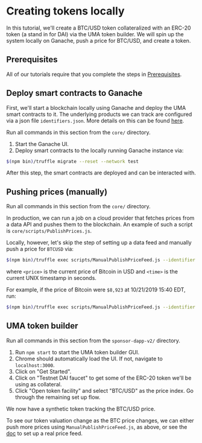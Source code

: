 # Creating tokens locally

In this tutorial, we'll create a BTC/USD token collateralized with an ERC-20 token (a stand in for DAI) via the
UMA token builder. We will spin up the system locally on Ganache, push a price for BTC/USD, and create a token.

## Prerequisites

All of our tutorials require that you complete the steps in [Prerequisites](./prerequisites.md).

## Deploy smart contracts to Ganache

First, we'll start a blockchain locally using Ganache and deploy the UMA smart contracts to it. The underlying products
we can track are configured via a json file `identifiers.json`. More details on this can be found [here](../explainers/price_feed_configuration.md).

Run all commands in this section from the `core/` directory.

1. Start the Ganache UI.
2. Deploy smart contracts to the locally running Ganache instance via:
```bash
$(npm bin)/truffle migrate --reset --network test
```

After this step, the smart contracts are deployed and can be interacted with.

## Pushing prices (manually)

Run all commands in this section from the `core/` directory.

In production, we can run a job on a cloud provider that fetches prices from a data API and pushes them to the
blockchain. An example of such a script is `core/scripts/PublishPrices.js`.

Locally, however, let's skip the step of setting up a data feed and manually push a price for `BTCUSD` via:

```bash
$(npm bin)/truffle exec scripts/ManualPublishPriceFeed.js --identifier BTC/USD --price <price> --time <time> --network test
```

where `<price>` is the current price of Bitcoin in USD and `<time>` is the current UNIX timestamp in seconds.

For example, if the price of Bitcoin were `$8,923` at 10/21/2019 15:40 EDT, run:
```bash
$(npm bin)/truffle exec scripts/ManualPublishPriceFeed.js --identifier BTC/USD --price 8293 --time 1571686800 --network test
```

## UMA token builder

Run all commands in this section from the `sponsor-dapp-v2/` directory.

1. Run `npm start` to start the UMA token builder GUI.
1. Chrome should automatically load the UI. If not, navigate to `localhost:3000`.
1. Click on "Get Started".
1. Click on "Testnet DAI faucet" to get some of the ERC-20 token we'll be using as collateral.
1. Click "Open token facility" and select "BTC/USD" as the price index. Go through the remaining set up flow.

We now have a synthetic token tracking the BTC/USD price.

To see our token valuation change as the BTC price changes, we can either push more prices using
`ManualPublishPriceFeed.js`, as above, or see the [doc](../explainers/price_feed_configuration.md) to set up a real price feed.
